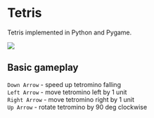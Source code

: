 # Tetris
Tetris implemented in Python and Pygame.

<img src="https://i.ibb.co/71m723G/Screen-Shot-2020-11-28-at-0-41-23.png">

## Basic gameplay
`Down Arrow` - speed up tetromino falling<br>
`Left Arrow` - move tetromino left by 1 unit<br>
`Right Arrow` - move tetromino right by 1 unit<br>
`Up Arrow` - rotate tetromino by 90 deg clockwise<br>
